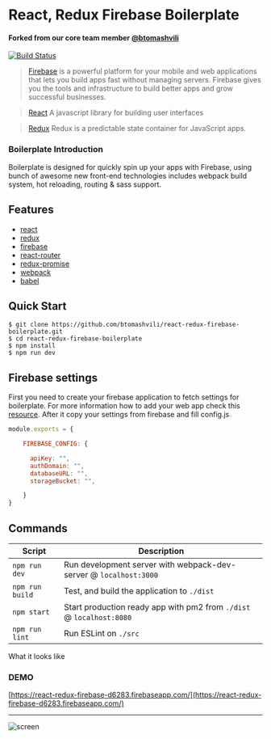 # React, Redux Firebase Boilerplate

#### Forked from our core team member [@btomashvili](https://github.com/btomashvili/react-redux-firebase-boilerplate)


[![Build Status](https://travis-ci.org/awwong1/react-redux-firebase-boilerplate.svg?branch=master)](https://travis-ci.org/awwong1/react-redux-firebase-boilerplate)

> [Firebase](https://www.firebase.com) is a powerful platform for your mobile and web applications that lets you build apps fast without managing servers. Firebase gives you the tools and infrastructure to build better apps and grow successful businesses.

> [React](https://www.firebase.com) A javascript library for building user interfaces

> [Redux](http://redux.js.org/) Redux is a predictable state container for JavaScript apps.

### Boilerplate Introduction
Boilerplate is designed for quickly spin up your apps with Firebase, using bunch of awesome new front-end technologies includes webpack build system, hot reloading, routing & sass support.

## Features
* [react](https://github.com/facebook/react)
* [redux](https://github.com/rackt/redux)
* [firebase](https://www.npmjs.com/package/firebase)
* [react-router](https://github.com/rackt/react-router)
* [redux-promise](https://github.com/acdlite/redux-promise)
* [webpack](https://github.com/webpack/webpack)
* [babel](https://github.com/babel/babel)

Quick Start
-----------

```shell
$ git clone https://github.com/btomashvili/react-redux-firebase-boilerplate.git
$ cd react-redux-firebase-boilerplate
$ npm install
$ npm run dev
```

Firebase settings
--------
First you need to create your firebase application to fetch settings for boilerplate. For more information how to add your web app check this [resource](https://firebase.google.com/docs/web/setup). After it copy your settings from firebase and fill config.js

```javascript
module.exports = {

    FIREBASE_CONFIG: {

      apiKey: "",
      authDomain: "",
      databaseURL: "",
      storageBucket: "",

    }
}
```

Commands
--------

|Script|Description|
|---|---|
|`npm run dev`| Run development server with webpack-dev-server @ `localhost:3000`|
|`npm run build`| Test, and build the application to `./dist`|
|`npm start`| Start production ready app with pm2 from `./dist` @ `localhost:8080`|
|`npm run lint`| Run ESLint on `./src`|


What it looks like

### DEMO 
[https://react-redux-firebase-d6283.firebaseapp.com/](https://react-redux-firebase-d6283.firebaseapp.com/)

--------

![screen](https://www.dropbox.com/s/csufxlitjme8p3q/react_redux_firebase.gif?raw=1 "react_redux_firebase_boilerplate")
